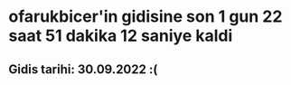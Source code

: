 # ofarukbicer'in gidisine son 1 gun 22 saat 51 dakika 12 saniye kaldi

## Gidis tarihi: 30.09.2022 :(
